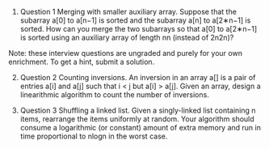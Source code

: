 1. Question 1
Merging with smaller auxiliary array. Suppose that the subarray a[0] to a[n−1] is sorted and the subarray a[n] to a[2∗n−1] is sorted. How can you merge the two subarrays so that a[0] to a[2∗n−1] is sorted using an auxiliary array of length nn (instead of 2n2n)?

Note: these interview questions are ungraded and purely for your own enrichment. To get a hint, submit a solution.


2. Question 2
Counting inversions. An inversion in an array a[] is a pair of entries a[i] and a[j] such that i < j but a[i] > a[j]. Given an array, design a linearithmic algorithm to count the number of inversions.

3. Question 3
Shuffling a linked list. Given a singly-linked list containing n items, rearrange the items uniformly at random. Your algorithm should consume a logarithmic (or constant) amount of extra memory and run in time proportional to nlogn in the worst case.

